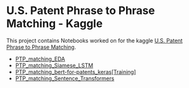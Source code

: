 # U.S. Patent Phrase to Phrase Matching - Kaggle
This project contains Notebooks worked on for the kaggle [U.S. Patent Phrase to Phrase Matching](https://www.kaggle.com/competitions/us-patent-phrase-to-phrase-matching/overview).


- [PTP_matching_EDA](https://github.com/Abd-elr4hman/Data-Science/blob/main/PTP_matching_kaggle_competition/ptp-matching-eda.ipynb)
- [PTP_matching_Siamese_LSTM](https://github.com/Abd-elr4hman/Data-Science/blob/main/PTP_matching_kaggle_competition/ptp-matching-siamese-lstm.ipynb)
- [PTP_matching_bert-for-patents_keras[Training]](https://github.com/Abd-elr4hman/Data-Science/blob/main/PTP_matching_kaggle_competition/ptp-matching-bert-for-patents-keras-training.ipynb)
- [PTP_matching_Sentence_Transformers](https://github.com/Abd-elr4hman/Data-Science/blob/main/PTP_matching_kaggle_competition/ptp-matching-sentence-transformers.ipynb)
